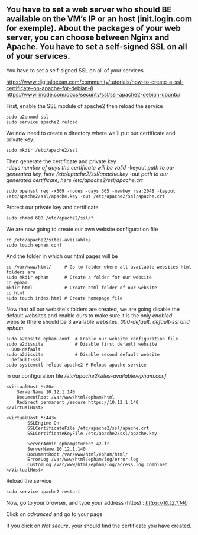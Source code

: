 ## You have to set a web server who should BE available on the VM’s IP or an host (init.login.com for exemple). About the packages of your web server, you can choose between Nginx and Apache. You have to set a self-signed SSL on all of your services.

You have to set a self-signed SSL on all of your services

https://www.digitalocean.com/community/tutorials/how-to-create-a-ssl-certificate-on-apache-for-debian-8
https://www.linode.com/docs/security/ssl/ssl-apache2-debian-ubuntu/
  
First, enable the SSL module of apache2 then reload the service
```
sudo a2enmod ssl
sudo service apache2 reload
```
  
We now need to create a directory where we'll put our certificate and private key.
```
sudo mkdir /etc/apache2/ssl
```

Then generate the certificate and private key  
-days *number of days the certificate will be valid*
-keyout *path to our generated key, here /etc/apache2/ssl/apache.key*
-out *path to our generated certificate, here /etc/apache2/ssl/apache.crt*
  
```
sudo openssl req -x509 -nodes -days 365 -newkey rsa:2048 -keyout /etc/apache2/ssl/apache.key -out /etc/apache2/ssl/apache.crt
```
  
Protect our private key and certificate
```
sudo chmod 600 /etc/apache2/ssl/*
```

We are now going to create our own website configuration file
```
cd /etc/apache2/sites-available/
sudo touch epham.conf
```

And the folder in which our html pages will be
```
cd /var/www/html/     # Go to folder where all available websites html folders are
sudo mkdir epham      # Create a folder for our website
cd epham
mkdir html            # Create html folder of our website
cd html
sudo touch index.html # Create homepage file
```

Now that all our website's folders are created, we are going disable the default websites and enable ours to make sure it is the only *enabled* website (there should be 3 available websites, *000-default, default-ssl and epham*.
```
sudo a2ensite epham.conf  # Enable our website configuration file
sudo a2dissite            # Disable first default website
  000-default
sudo a2dissite            # Disable second default website
  default-ssl
sudo systemctl reload apache2 # Reload apache service
```
  
In our configuration file */etc/apache2/sites-available/epham.conf*
```
<VirtualHost *:80>
	ServerName 10.12.1.140
	DocumentRoot /var/www/html/epham/html
	Redirect permanent /secure https://10.12.1.140
</VirtualHost>

<VirtualHost *:443>
    	SSLEngine On
    	SSLCertificateFile /etc/apache2/ssl/apache.crt
    	SSLCertificateKeyFile /etc/apache2/ssl/apache.key

    	ServerAdmin epham@student.42.fr
    	ServerName 10.12.1.140
      	DocumentRoot /var/www/html/epham/html/
    	ErrorLog /var/www/html/epham/log/error.log
    	CustomLog /var/www/html/epham/log/access.log combined
</VirtualHost>
```

Reload the service
```
sudo service apache2 restart
```

Now, go to your browser, and type your address (https) : *https://10.12.1.140*  
  
Click on *advanced* and go to your page
  
If you click on *Not secure*, your should find the certificate you have created.
